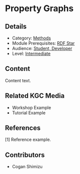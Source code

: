 # Property Graphs
## Details
* Category: [Methods](../categories/Methods.md)
* Module Prerequisites: [RDF Star](../modules/RDF_Star.md)
* Audience: [Student, Developer](../audiences/Student,_Developer.md)
* Level: [Intermediate](../levels/Intermediate.md)

## Content
Content text.

## Related KGC Media
* Workshop Example
* Tutorial Example

## References
[1] Reference example.

## Contributors
* Cogan Shimizu
